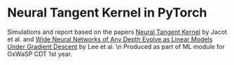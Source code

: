 # Neural Tangent Kernel in PyTorch
Simulations and report based on the papers [Neural Tangent Kernel][1] by Jacot et al. and [Wide Neural Networks of Any Depth Evolve as Linear Models Under Gradient Descent][2] by Lee et al.   \n
Produced as part of ML module for OxWaSP CDT 1st year.


[1]:https://arxiv.org/abs/1806.07572
[2]:https://arxiv.org/abs/1902.06720

